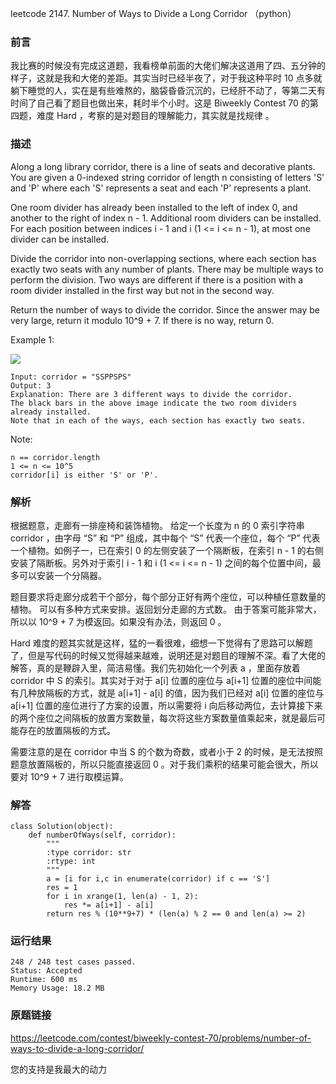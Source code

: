 leetcode 2147. Number of Ways to Divide a Long Corridor （python）

### 前言


我比赛的时候没有完成这道题，我看榜单前面的大佬们解决这道用了四、五分钟的样子，这就是我和大佬的差距。其实当时已经半夜了，对于我这种平时 10 点多就躺下睡觉的人，实在是有些难熬的，脑袋昏昏沉沉的，已经肝不动了，等第二天有时间了自己看了题目也做出来，耗时半个小时。这是 Biweekly Contest 70  的第四题，难度 Hard ，考察的是对题目的理解能力，其实就是找规律 。


### 描述


Along a long library corridor, there is a line of seats and decorative plants. You are given a 0-indexed string corridor of length n consisting of letters 'S' and 'P' where each 'S' represents a seat and each 'P' represents a plant.

One room divider has already been installed to the left of index 0, and another to the right of index n - 1. Additional room dividers can be installed. For each position between indices i - 1 and i (1 <= i <= n - 1), at most one divider can be installed.

Divide the corridor into non-overlapping sections, where each section has exactly two seats with any number of plants. There may be multiple ways to perform the division. Two ways are different if there is a position with a room divider installed in the first way but not in the second way.

Return the number of ways to divide the corridor. Since the answer may be very large, return it modulo 10^9 + 7. If there is no way, return 0.


Example 1:


![](https://assets.leetcode.com/uploads/2021/12/04/1.png)

	Input: corridor = "SSPPSPS"
	Output: 3
	Explanation: There are 3 different ways to divide the corridor.
	The black bars in the above image indicate the two room dividers already installed.
	Note that in each of the ways, each section has exactly two seats.
	

Note:

	n == corridor.length
	1 <= n <= 10^5
	corridor[i] is either 'S' or 'P'.


### 解析


根据题意，走廊有一排座椅和装饰植物。 给定一个长度为 n 的 0 索引字符串 corridor ，由字母 “S” 和 “P” 组成，其中每个 “S” 代表一个座位，每个 “P” 代表一个植物。如例子一，已在索引 0 的左侧安装了一个隔断板，在索引 n - 1 的右侧安装了隔断板。另外对于索引 i - 1 和 i (1 <= i <= n - 1) 之间的每个位置中间，最多可以安装一个分隔器。

题目要求将走廊分成若干个部分，每个部分正好有两个座位，可以种植任意数量的植物。 可以有多种方式来安排。返回划分走廊的方式数。 由于答案可能非常大，所以以 10^9 + 7 为模返回。如果没有办法，则返回 0 。

Hard 难度的题其实就是这样，猛的一看很难，细想一下觉得有了思路可以解题了，但是写代码的时候又觉得越来越难，说明还是对题目的理解不深。看了大佬的解答，真的是鞭辟入里，简洁易懂。我们先初始化一个列表 a ，里面存放着 corridor 中 S 的索引。其实对于对于 a[i] 位置的座位与 a[i+1] 位置的座位中间能有几种放隔板的方式，就是  a[i+1] -  a[i]  的值，因为我们已经对 a[i] 位置的座位与 a[i+1] 位置的座位进行了方案的设置，所以需要将 i 向后移动两位，去计算接下来的两个座位之间隔板的放置方案数量，每次将这些方案数量值乘起来，就是最后可能存在的放置隔板的方式。

需要注意的是在 corridor 中当 S 的个数为奇数，或者小于 2 的时候，是无法按照题意放置隔板的，所以只能直接返回 0 。对于我们乘积的结果可能会很大，所以要对 10^9 + 7 进行取模运算。


### 解答
				
	class Solution(object):
	    def numberOfWays(self, corridor):
	        """
	        :type corridor: str
	        :rtype: int
	        """
	        a = [i for i,c in enumerate(corridor) if c == 'S']
	        res = 1
	        for i in xrange(1, len(a) - 1, 2):
	            res *= a[i+1] - a[i]
	        return res % (10**9+7) * (len(a) % 2 == 0 and len(a) >= 2)  
	            
	        

            	      
			
### 运行结果


	248 / 248 test cases passed.
	Status: Accepted
	Runtime: 600 ms
	Memory Usage: 18.2 MB

### 原题链接



https://leetcode.com/contest/biweekly-contest-70/problems/number-of-ways-to-divide-a-long-corridor/


您的支持是我最大的动力
